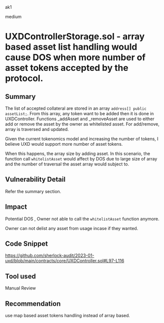 ak1

medium

# UXDControllerStorage.sol - array based asset list handling would cause DOS when more number of asset tokens accepted by the protocol.

## Summary

The list of accepted collateral are stored in an array `address[] public assetList;`. From this array, any token want to be added then it is done in UXDController. Functions _addAsset and _removeAsset are used to either add or remove the asset by the owner as whitelisted asset. For add/remove, array is traversed and updated.

Given the current tokenomics model and increasing the number of tokens, I believe UXD would support more number of asset tokens.

When this happens, the array size by adding asset. In this scenario, the function call `whitelistAsset` would affect by DOS due to large size of array and the number of traversal the asset array would subject to.

## Vulnerability Detail

Refer the summary section.

## Impact

Potential DOS , Owner not able to call the `whitelistAsset` function anymore.

Owner can not delist any asset from usage incase if they wanted.

## Code Snippet

https://github.com/sherlock-audit/2023-01-uxd/blob/main/contracts/core/UXDController.sol#L97-L116

## Tool used

Manual Review

## Recommendation

use map based asset tokens handling instead of array based.
